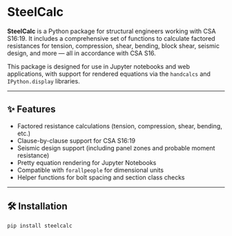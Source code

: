 # SteelCalc

**SteelCalc** is a Python package for structural engineers working with CSA S16:19. It includes a comprehensive set of functions to calculate factored resistances for tension, compression, shear, bending, block shear, seismic design, and more — all in accordance with CSA S16.

This package is designed for use in Jupyter notebooks and web applications, with support for rendered equations via the `handcalcs` and `IPython.display` libraries.

---

## ✨ Features

- Factored resistance calculations (tension, compression, shear, bending, etc.)
- Clause-by-clause support for CSA S16:19
- Seismic design support (including panel zones and probable moment resistance)
- Pretty equation rendering for Jupyter Notebooks
- Compatible with `forallpeople` for dimensional units
- Helper functions for bolt spacing and section class checks

---

## 🛠 Installation

```bash
pip install steelcalc
